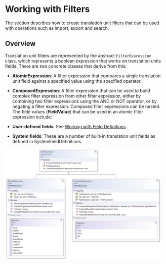 Working with Filters
=======
The section describes how to create translation unit filters that can be used with operations such as import, export and search.

Overview
----
Translation unit filters are represented by the abstract `FilterExpression` class, which represents a boolean expression that works on translation units fields. There are two concrete classes that derive from this:

* **AtomicExpression**: A filter expression that compares a single translation unit field against a specified value using the specified operator.
* **ComposedExpression**: A filter expression that can be used to build complex filter expression from other filter expression, either by combining two filter expressions using the AND or NOT operator, or by negating a filter expression. Composed filter expressions can be nested.
The field values (**FieldValue**) that can be used in an atomic filter expression include:

* **User-defined fields**: See [Working with Field Definitions](translationmemory/working_with_field_definitions.md).
* **System fields**: These are a number of built-in translation unit fields as defined in SystemFieldDefinitions.



<img style="display:block; " src="images/Filters.png"/>